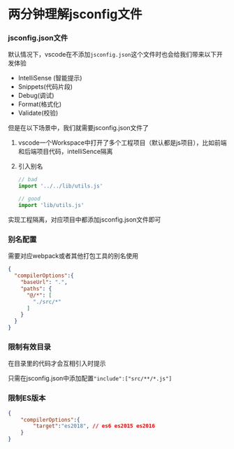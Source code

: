 # 两分钟理解jsconfig文件

### jsconfig.json文件

默认情况下，vscode在不添加`jsconfig.json`这个文件时也会给我们带来以下开发体验

- IntelliSense (智能提示)
- Snippets(代码片段)
- Debug(调试)
- Format(格式化)
- Validate(校验)

但是在以下场景中，我们就需要jsconfig.json文件了

1. vscode一个Workspace中打开了多个工程项目（默认都是js项目），比如前端和后端项目代码，intelliSence隔离

2. 引入别名

   ```javascript
   // bad
   import '../../lib/utils.js'
   
   // good
   import 'lib/utils.js'
   ```

实现工程隔离，对应项目中都添加jsconfig.json文件即可

### 别名配置

需要对应webpack或者其他打包工具的别名使用

```json
{
  "compilerOptions":{
    "baseUrl": ".",
    "paths": {
      "@/*": [
        "./src/*"
      ]
    }
  }
}
```

### 限制有效目录

在目录里的代码才会互相引入时提示

只需在jsconfig.json中添加配置`"include":["src/**/*.js"]`

### 限制ES版本

```json
{
	"compilerOptions":{
		"target":"es2018", // es6 es2015 es2016
	}
}
```